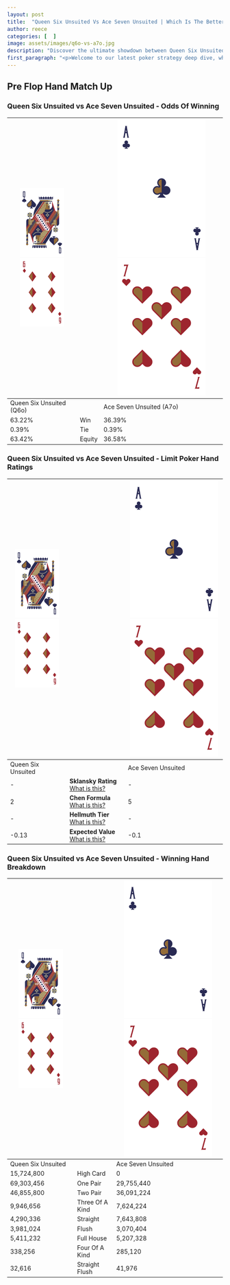 ```yaml
---
layout: post
title:  "Queen Six Unsuited Vs Ace Seven Unsuited | Which Is The Better Hand In Poker? A Complete Guide"
author: reece
categories: [  ]
image: assets/images/q6o-vs-a7o.jpg
description: "Discover the ultimate showdown between Queen Six Unsuited and Ace Seven Unsuited in poker! Uncover the odds, strategies, and scenarios where one hand triumphs over the other. Get ready to up your poker game with this thrilling analysis."
first_paragraph: "<p>Welcome to our latest poker strategy deep dive, where we're pitting two distinct hands against each other in a high-stakes showdown: Queen Six Unsuited vs Ace Seven Unsuited.</p><p>In the dynamic world of poker, every decision counts, and knowing which hand holds the upper hand is key to your success at the table.</p><p>In this article, we'll dissect these two hands, explore the scenarios where one dominates the other, and equip you with the knowledge to make strategic choices that can tip the odds in your favor.</p><p>Get ready to unravel the intriguing dynamics of these poker hands and elevate your game to new heights.</p>"
---
```




[comment]: # (sp0)

## Pre Flop Hand Match Up

<div class="table hand-ratings" markdown="1"> 



### Queen Six Unsuited vs Ace Seven Unsuited - Odds Of Winning


    
| ![image info](assets/images/hand1/Q.png) ![image info](assets/images/hand1/6o.png) |  | ![image info](assets/images/hand2/A.png) ![image info](assets/images/hand2/7o.png) |
| -------- | -------- | -------- |
| Queen Six Unsuited (Q6o) |  | Ace Seven Unsuited (A7o) |
| 63.22% | Win | 36.39% |
| 0.39% | Tie | 0.39% |
| 63.42% | Equity | 36.58% |




[comment]: # (sp1)



### Queen Six Unsuited vs Ace Seven Unsuited - Limit Poker Hand Ratings


    
| ![image info](assets/images/hand1/Q.png) ![image info](assets/images/hand1/6o.png) |  | ![image info](assets/images/hand2/A.png) ![image info](assets/images/hand2/7o.png) |
| -------- | -------- | -------- |
| Queen Six Unsuited |  | Ace Seven Unsuited |
| - | **Sklansky Rating** [What is this?](/sklansky-rating-explained) | - |
| 2 | **Chen Formula** [What is this?](/chen-formula-explained) | 5 |
| - | **Hellmuth Tier** [What is this?](/Hellmuth-tier-explained) | - |
| -0.13 | **Expected Value** [What is this?](/expected-value-explained) | -0.1 |




[comment]: # (sp2)



### Queen Six Unsuited vs Ace Seven Unsuited - Winning Hand Breakdown


    
| ![image info](assets/images/hand1/Q.png) ![image info](assets/images/hand1/6o.png) |  | ![image info](assets/images/hand2/A.png) ![image info](assets/images/hand2/7o.png) |
| -------- | -------- | -------- |
| Queen Six Unsuited |  | Ace Seven Unsuited |
| 15,724,800 | High Card | 0 |
| 69,303,456 | One Pair | 29,755,440 |
| 46,855,800 | Two Pair | 36,091,224 |
| 9,946,656 | Three Of A Kind | 7,624,224 |
| 4,290,336 | Straight | 7,643,808 |
| 3,981,024 | Flush | 3,070,404 |
| 5,411,232 | Full House | 5,207,328 |
| 338,256 | Four Of A Kind | 285,120 |
| 32,616 | Straight Flush | 41,976 |




[comment]: # (sp3)



</div>

[comment]: # (sp4)



[comment]: # (sp5)

